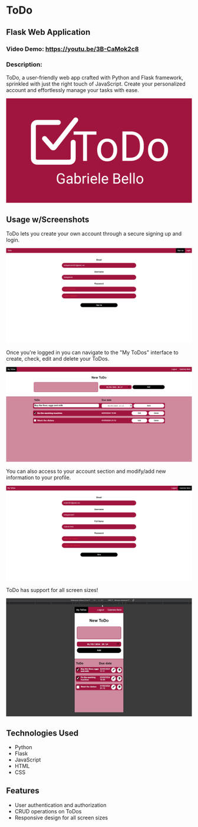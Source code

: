 # ToDo
## Flask Web Application
### Video Demo:  https://youtu.be/3B-CaMok2c8
### Description:
ToDo, a user-friendly web app crafted with Python and Flask framework, sprinkled with just the right touch of JavaScript. Create your personalized account and effortlessly manage your tasks with ease.

![ToDo Logo](static/images/ToDo.png)

## Usage w/Screenshots

ToDo lets you create your own account through a secure signing up and login.

![Sign Up](static/images/Sign_Up.png)

Once you're logged in you can navigate to the "My ToDos" interface to create, check, edit and delete your ToDos.

![My Todos](static/images/My_ToDos.png)

You can also access to your account section and modify/add new information to your profile.

![My Account](static/images/My_Account.png)

ToDo has support for all screen sizes!

![Responsive Design](static/images/Responsive.png)


## Technologies Used
- Python
- Flask
- JavaScript
- HTML
- CSS

## Features
- User authentication and authorization
- CRUD operations on ToDos
- Responsive design for all screen sizes
